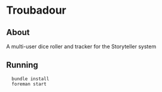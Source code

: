 # Troubadour

## About

A multi-user dice roller and tracker for the Storyteller system

## Running

```
  bundle install
  foreman start
```
